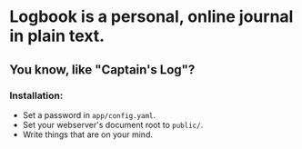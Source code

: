 # Logbook is a personal, online journal in plain text.

## You know, like "Captain's Log"?

### Installation:

- Set a password in `app/config.yaml`.
- Set your webserver's document root to `public/`.
- Write things that are on your mind.
